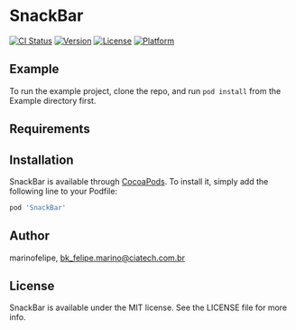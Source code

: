 # SnackBar

[![CI Status](http://img.shields.io/travis/marinofelipe/SnackBar.svg?style=flat)](https://travis-ci.org/marinofelipe/SnackBar)
[![Version](https://img.shields.io/cocoapods/v/SnackBar.svg?style=flat)](http://cocoapods.org/pods/SnackBar)
[![License](https://img.shields.io/cocoapods/l/SnackBar.svg?style=flat)](http://cocoapods.org/pods/SnackBar)
[![Platform](https://img.shields.io/cocoapods/p/SnackBar.svg?style=flat)](http://cocoapods.org/pods/SnackBar)

## Example

To run the example project, clone the repo, and run `pod install` from the Example directory first.

## Requirements

## Installation

SnackBar is available through [CocoaPods](http://cocoapods.org). To install
it, simply add the following line to your Podfile:

```ruby
pod 'SnackBar'
```

## Author

marinofelipe, bk_felipe.marino@ciatech.com.br

## License

SnackBar is available under the MIT license. See the LICENSE file for more info.
